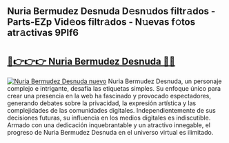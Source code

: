 ## Nuria Bermudez Desnuda D𝚎sn𝚞dos filtr𝚊dos - Parts-EZp Vid𝚎os filtr𝚊dos - N𝚞evas f𝚘tos atr𝚊ctivas 9PIf6

# <h2><a href="http://mb8k6e.tromn.icu/?c=Nuria+Bermudez+Desnuda">🔗👉👉👉 Nuria Bermudez Desnuda 🔗🔗</a></h2>

[![Nuria Bermudez Desnuda nuevo](https://i.imgur.com/pEAQMta.gif)](http://mb8k6e.tromn.icu/?c=Nuria+Bermudez+Desnuda)
Nuria Bermudez Desnuda, un personaje complejo e intrigante, desafía las etiquetas simples. Su enfoque único para crear una presencia en la web ha fascinado y provocado espectadores, generando debates sobre la privacidad, la expresión artística y las complejidades de las comunidades digitales. Independientemente de sus decisiones futuras, su influencia en los medios digitales es indiscutible. Armado con una dedicación inquebrantable y un atractivo innegable, el progreso de Nuria Bermudez Desnuda en el universo virtual es ilimitado.
